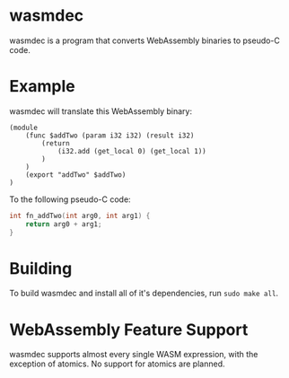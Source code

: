 # wasmdec
wasmdec is a program that converts WebAssembly binaries to pseudo-C code.

# Example
wasmdec will translate this WebAssembly binary:
```wasm
(module
	(func $addTwo (param i32 i32) (result i32)
		(return
			(i32.add (get_local 0) (get_local 1))
		)
	)
	(export "addTwo" $addTwo)
)
```
To the following pseudo-C code:
```c
int fn_addTwo(int arg0, int arg1) {
	return arg0 + arg1;
}
```
# Building
To build wasmdec and install all of it's dependencies, run `sudo make all`.

# WebAssembly Feature Support
wasmdec supports almost every single WASM expression, with the exception of atomics. No support for atomics are planned.